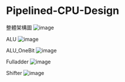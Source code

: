 # Pipelined-CPU-Design
整體架構圖
![image](https://github.com/kenwu890831/Pipelined-CPU-Design/assets/92260086/3f7ac2fb-5eb5-404c-805f-b00c5e722185)

ALU
 ![image](https://github.com/kenwu890831/Pipelined-CPU-Design/assets/92260086/442bb234-beff-4f0b-9e7f-f99c49bdc5d6)
 
ALU_OneBit
 ![image](https://github.com/kenwu890831/Pipelined-CPU-Design/assets/92260086/bfc1ca58-5e2e-4b98-99e9-9a252c8a6026)
 
Fulladder
 ![image](https://github.com/kenwu890831/Pipelined-CPU-Design/assets/92260086/fbeae35e-30c7-4038-be4d-e367a359543a)
 
Shifter
 ![image](https://github.com/kenwu890831/Pipelined-CPU-Design/assets/92260086/5822608b-5092-410d-9dbe-9bec940d2705)
 
